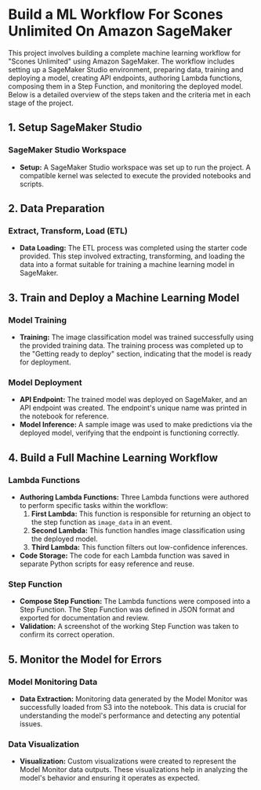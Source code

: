 # Build a ML Workflow For Scones Unlimited On Amazon SageMaker

This project involves building a complete machine learning workflow for "Scones Unlimited" using Amazon SageMaker. The workflow includes setting up a SageMaker Studio environment, preparing data, training and deploying a model, creating API endpoints, authoring Lambda functions, composing them in a Step Function, and monitoring the deployed model. Below is a detailed overview of the steps taken and the criteria met in each stage of the project.

## 1. Setup SageMaker Studio

### SageMaker Studio Workspace
- **Setup:** A SageMaker Studio workspace was set up to run the project. A compatible kernel was selected to execute the provided notebooks and scripts.

## 2. Data Preparation

### Extract, Transform, Load (ETL)
- **Data Loading:** The ETL process was completed using the starter code provided. This step involved extracting, transforming, and loading the data into a format suitable for training a machine learning model in SageMaker.

## 3. Train and Deploy a Machine Learning Model

### Model Training
- **Training:** The image classification model was trained successfully using the provided training data. The training process was completed up to the "Getting ready to deploy" section, indicating that the model is ready for deployment.

### Model Deployment
- **API Endpoint:** The trained model was deployed on SageMaker, and an API endpoint was created. The endpoint's unique name was printed in the notebook for reference.
- **Model Inference:** A sample image was used to make predictions via the deployed model, verifying that the endpoint is functioning correctly.

## 4. Build a Full Machine Learning Workflow

### Lambda Functions
- **Authoring Lambda Functions:** Three Lambda functions were authored to perform specific tasks within the workflow:
  1. **First Lambda:** This function is responsible for returning an object to the step function as `image_data` in an event.
  2. **Second Lambda:** This function handles image classification using the deployed model.
  3. **Third Lambda:** This function filters out low-confidence inferences.
- **Code Storage:** The code for each Lambda function was saved in separate Python scripts for easy reference and reuse.

### Step Function
- **Compose Step Function:** The Lambda functions were composed into a Step Function. The Step Function was defined in JSON format and exported for documentation and review.
- **Validation:** A screenshot of the working Step Function was taken to confirm its correct operation.

## 5. Monitor the Model for Errors

### Model Monitoring Data
- **Data Extraction:** Monitoring data generated by the Model Monitor was successfully loaded from S3 into the notebook. This data is crucial for understanding the model's performance and detecting any potential issues.

### Data Visualization
- **Visualization:** Custom visualizations were created to represent the Model Monitor data outputs. These visualizations help in analyzing the model's behavior and ensuring it operates as expected.
